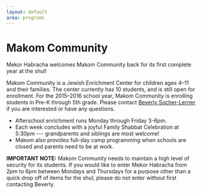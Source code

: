 ```yaml
---
layout: default
area: programs
---
```


# Makom Community

Mekor Habracha welcomes Makom Community back for its first complete year at the shul! 

Makom Community is a Jewish Enrichment Center for children ages 4–11 and their families. The center currently has 10 students, and is still open for enrollment. For the 2015–2016 school year, Makom Community is enrolling students in Pre-K through 5th grade. Please contact [Beverly Socher-Lerner](beverly@makomcommunity.org) if you are interested or have any questions. 

- Afterschool enrichment runs Monday through Friday 3-6pm. 
- Each week concludes with a joyful Family Shabbat Celebration at 5:30pm --- grandparents and siblings are most welcome! 
- Makom also provides full-day camp programming when schools are closed and parents need to be at work.

**IMPORTANT NOTE:** Makom Community needs to maintain a high level of security for its students. If you would like to enter Mekor Habracha from 2pm to 6pm between Mondays and Thursdays for a purpose other than a quick drop off of items for the shul, please do not enter without first contacting Beverly.